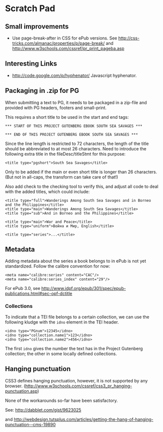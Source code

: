 # Scratch Pad #

## Small improvements ##

  * Use page-break-after in CSS for ePub versions. See http://css-tricks.com/almanac/properties/p/page-break/ and http://www.w3schools.com/cssref/pr_print_pageba.asp

## Interesting Links ##

  * http://code.google.com/p/hyphenator/ Javascript hyphenator.


## Packaging in .zip for PG ##

When submitting a text to PG, it needs to be packaged in a zip-file and provided with PG headers, footers and small-print.

This requires a short title to be used in the start and end tags:

```
*** START OF THIS PROJECT GUTENBERG EBOOK SOUTH SEA SAVAGES ***

*** END OF THIS PROJECT GUTENBERG EBOOK SOUTH SEA SAVAGES ***
```

Since the line length is restricted to 72 characters, the length of the title should be abbreviated to
at most 26 characters. Need to introduce the following extra title in the fileDesc/titleStmt for this purpose:

```
<title type="pgshort">South Sea Savages</title>
```

Only to be added if the main or even short title is longer than 26 characters. (But not in all-caps, the transform can take care of that!)

Also add check to the checking tool to verify this, and adjust all code to deal with the added titles, which could include:

```
<title type="full">Wanderings Among South Sea Savages and in Borneo and the Philippines</title>
<title type="main">Wanderings Among South Sea Savages</title>
<title type="sub">And in Borneo and the Philippines</title>

<title type="main">War and Peace</title>
<title type="uniform">Война и Мир, English</title>

<title type="series">...</title>
```

## Metadata ##

Adding metadata about the series a book belongs to in ePub is not yet standardized. Follow the calibre convention for now:

```
<meta name="calibre:series" content="CAC"/>
<meta name="calibre:series_index" content="29"/>
```

For ePub 3.0, see http://www.idpf.org/epub/301/spec/epub-publications.html#sec-opf-dctitle

### Collections ###

To indicate that a TEI file belongs to a certain collection, we can use the following kludge with the `idno` element in the TEI header.

```
<idno type="PGnum">12345</idno>
<idno type="collection.name1">123</idno>
<idno type="collection.name2">456</idno>
```

The first `idno` gives the number the text has in the Project Gutenberg collection; the other in some locally defined collections.

## Hanging punctuation ##

CSS3 defines hanging punctuation, however, it is not supported by any browser. (http://www.w3schools.com/cssref/css3_pr_hanging-punctuation.asp)

None of the workarounds so-far have been satisfactory.

See: http://dabblet.com/gist/9623025

and http://webdesign.tutsplus.com/articles/getting-the-hang-of-hanging-punctuation--cms-19890

